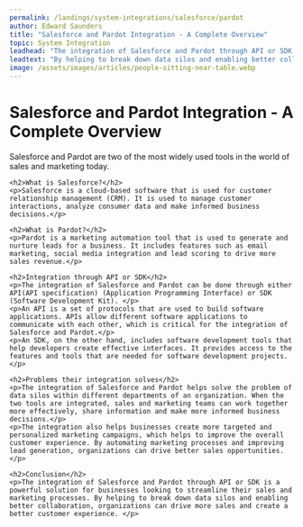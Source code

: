 ```yaml
---
permalink: /landings/system-integrations/salesforce/pardot
author: Edward Saunders
title: "Salesforce and Pardot Integration - A Complete Overview"
topic: System Integration
leadhead: "The integration of Salesforce and Pardot through API or SDK is a powerful solution for businesses looking to streamline their sales and marketing processes"
leadtext: "By helping to break down data silos and enabling better collaboration, organizations can drive more sales and create a better customer experience."
image: /assets/images/articles/people-sitting-near-table.webp
---
```

<div class="arttext">    <h1>Salesforce and Pardot Integration - A Complete Overview</h1>
    <p>Salesforce and Pardot are two of the most widely used tools in the world of sales and marketing today.</p>
    
    <h2>What is Salesforce?</h2>
    <p>Salesforce is a cloud-based software that is used for customer relationship management (CRM). It is used to manage customer interactions, analyze consumer data and make informed business decisions.</p>
    
    <h2>What is Pardot?</h2>
    <p>Pardot is a marketing automation tool that is used to generate and nurture leads for a business. It includes features such as email marketing, social media integration and lead scoring to drive more sales revenue.</p>
    
    <h2>Integration through API or SDK</h2>
    <p>The integration of Salesforce and Pardot can be done through either API(API specification) (Application Programming Interface) or SDK (Software Development Kit). </p>
    <p>An API is a set of protocols that are used to build software applications. APIs allow different software applications to communicate with each other, which is critical for the integration of Salesforce and Pardot.</p>
    <p>An SDK, on the other hand, includes software development tools that help developers create effective interfaces. It provides access to the features and tools that are needed for software development projects.</p>
    
    <h2>Problems their integration solves</h2>
    <p>The integration of Salesforce and Pardot helps solve the problem of data silos within different departments of an organization. When the two tools are integrated, sales and marketing teams can work together more effectively, share information and make more informed business decisions.</p>
    <p>The integration also helps businesses create more targeted and personalized marketing campaigns, which helps to improve the overall customer experience. By automating marketing processes and improving lead generation, organizations can drive better sales opportunities.</p>
    
    <h2>Conclusion</h2>
    <p>The integration of Salesforce and Pardot through API or SDK is a powerful solution for businesses looking to streamline their sales and marketing processes. By helping to break down data silos and enabling better collaboration, organizations can drive more sales and create a better customer experience. </p>
</div>